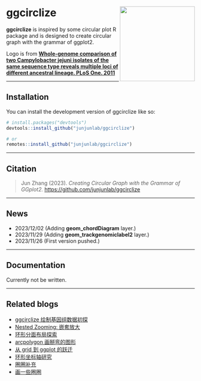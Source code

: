 # ggcirclize <img src="data/ggcirclize_lg.png" align="right" height="200" />
 
<!-- badges: start -->

**ggcirclize** is inspired by some circular plot R package and is designed to create circular graph with the grammar of ggplot2.

Logo is from **[Whole-genome comparison of two Campylobacter jejuni isolates of the same sequence type reveals multiple loci of different ancestral lineage. PLoS One. 2011](https://journals.plos.org/plosone/article?id=10.1371/journal.pone.0027121)**

<!-- badges: end -->

---

## Installation

You can install the development version of ggcirclize like so:

``` r
# install.packages("devtools")
devtools::install_github("junjunlab/ggcirclize")

# or
remotes::install_github("junjunlab/ggcirclize")
```

---

## Citation

> Jun Zhang (2023). *Creating Circular Graph with the Grammar of GGplot2.*  https://github.com/junjunlab/ggcirclize

---

## News

- 2023/12/02  (Adding **geom_chordDiagram** layer.)
- 2023/11/29  (Adding **geom_trackgenomiclabel2** layer.)
- 2023/11/26  (First version pushed.)
---

## Documentation

Currently not be written.

---

## Related blogs

- [ggcirclize 绘制基因组数据初探](https://mp.weixin.qq.com/s?__biz=MzkyMTI1MTYxNA==&mid=2247510637&idx=1&sn=e9d02f505f0b69fc8735980a3aa59ca7&chksm=c184901cf6f3190a5de6abaec2c4a353f68b9dff9a29bd453f7b71bb69ff209c4f79c7484f48&token=1656012957&lang=zh_CN#rd)
- [Nested Zooming: 嵌套放大](https://mp.weixin.qq.com/s?__biz=MzkyMTI1MTYxNA==&mid=2247510595&idx=1&sn=364f5064994bf08891d06cea0d6c8d13&chksm=c1849032f6f31924e1cf67ed6a793a7c7e1cfc8f4c86930d8d923ba04085fe60d0fb099dd586&token=1656012957&lang=zh_CN#rd)
- [环形分面布局探索](https://mp.weixin.qq.com/s?__biz=MzkyMTI1MTYxNA==&mid=2247510570&idx=1&sn=9bb8e881fc4aecd5eed8a778d0389453&chksm=c184905bf6f3194d7109d94badfee405ebd5dfc50d692b65072629e093ec26eb7c469bf01b13&token=1656012957&lang=zh_CN#rd)
- [arcpolygon 画掰弯的图形](https://mp.weixin.qq.com/s?__biz=MzkyMTI1MTYxNA==&mid=2247510542&idx=1&sn=d879dd0d564350f138de7f9432aa39df&chksm=c184907ff6f31969434cb41e70e970925af43bac29133793312e426f42dcf26ed7aeb292b4df&token=1656012957&lang=zh_CN#rd)
- [从 grid 到 ggplot 的跃迁](https://mp.weixin.qq.com/s?__biz=MzkyMTI1MTYxNA==&mid=2247510471&idx=1&sn=575f2b70b59ae561983f913a484bb86d&chksm=c18493b6f6f31aa0c2973537e8f0c3e528ef229dd65c9882c085f253586601ae606165d39be1&token=1656012957&lang=zh_CN#rd)
- [环形坐标轴研究](https://mp.weixin.qq.com/s?__biz=MzkyMTI1MTYxNA==&mid=2247510412&idx=1&sn=48a962270d05ee40af30f9295192d4f3&chksm=c18493fdf6f31aebba6a59f3d811915b0e51bc02d031d61b84c69eea14af4d1c5a4f11dec8a0&token=1656012957&lang=zh_CN#rd)
- [圈圈补充](https://mp.weixin.qq.com/s?__biz=MzkyMTI1MTYxNA==&mid=2247510297&idx=1&sn=9232131249c4cb2cc76f835f924bd47e&chksm=c1849368f6f31a7eb57b2c55cdf8a8c11a932147352414845361cba1e94afac91ce541b7ef43&token=1656012957&lang=zh_CN#rd)
- [画一些圈圈](https://mp.weixin.qq.com/s?__biz=MzkyMTI1MTYxNA==&mid=2247510275&idx=1&sn=d4c77bf68fe00e941dc138ec91bdc46d&chksm=c1849372f6f31a6406981ab57abae8c46d04a255b4288a93509dae26c42e4dd82a519edea531&token=1656012957&lang=zh_CN#rd)
